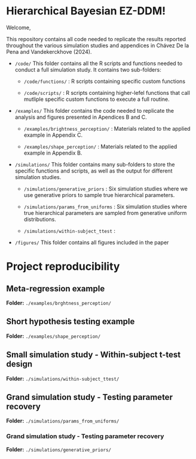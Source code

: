 # Hierarchical Bayesian EZ-DDM!

Welcome,

This repository contains all code needed to replicate the results reported throughout the various simulation studies and appendices in Chávez De la Pena and Vandekerckhove (2024).

- `/code/` This folder contains all the R scripts and functions needed to conduct a full simulation study. It contains two sub-folders:

    - `/code/functions/` : R scripts containing specific custom functions
    
    - `/code/scripts/` : R scripts containing higher-lefel functions that call mutliple specific custom functions to execute a full routine.

- `/examples/` This folder contains the code needed to replicate the analysis and figures presented in Apendices B and C.

    - `/examples/brightness_perception/` : Materials related to the applied example in Appendix C.
    
    - `/examples/shape_perception/` : Materials related to the applied example in Appendix B.

- `/simulations/` This folder contains many sub-folders to store the specific functions and scripts, as well as the output for different simulation studies.

    - `/simulations/generative_priors` : Six simulation studies where we use generative priors to sample true hierarchical parameters.
    
    - `/simulations/params_from_uniforms` : Six simulation studies where true hierarchical parameters are sampled from generative uniform distributions.
    
    - `/simulations/within-subject_ttest` : 

- `/figures/` This folder contains all figures included in the paper

# Project reproducibility

## Meta-regression example

**Folder:** `./examples/brghtness_perception/` 


## Short hypothesis testing example

**Folder:** `./examples/shape_perception/`

## Small simulation study - Within-subject t-test design

**Folder:** `./simulations/within-subject_ttest/`

## Grand simulation study - Testing parameter recovery

**Folder:** `./simulations/params_from_uniforms/`

### Grand simulation study - Testing parameter recovery

**Folder:** `./simulations/generative_priors/`